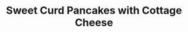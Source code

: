 ---
title: "Sweet Curd Pancakes with Cottage Cheese"
description: "Delicious and fluffy sweet curd pancakes, known as Syrniki, served with a creamy cottage cheese topping."

pubDate: 2024-06-16

image: "../../images/sweet-curd-pancakes.avif"
imageAlt: "Sweet curd pancakes with cottage cheese and mint topping"

cookingTime: 45

steps:
  - title: "Prepare the Syrniki Batter"
    actions:
        - "In a large mixing bowl, combine cottage cheese, eggs, sugar, and vanilla extract. Mix until smooth."
        - "Gradually add flour and baking powder, stirring until you have a thick, smooth batter."
        - "Let the batter rest for 10 minutes to allow the flour to absorb moisture."

  - title: "Cook the Syrniki"
    actions:
        - "Heat a non-stick skillet over medium heat and add a small amount of oil or butter."
        - "Scoop 2 tablespoons of batter for each pancake and drop into the skillet. Flatten slightly with the back of the spoon."
        - "Cook for 2-3 minutes on each side or until golden brown and cooked through."
        - "Transfer cooked pancakes to a plate and keep warm."
    
  - title: "Prepare the Cottage Cheese Topping"
    actions:
        - "In a small bowl, combine cottage cheese and honey. Mix until well combined."
        - "Optional: Blend the mixture for a smoother consistency."

  - title: "Serve"
    actions:
        - "Arrange the warm Syrniki on a serving plate."
        - "Top with a generous dollop of cottage cheese."
        - "Garnish with a drizzle of honey, if desired."
        - "Serve immediately as a delightful breakfast or dessert."

ingredients:
  - title: "For the Syrniki Batter:"
    items:
      - quantity: "125"
        name: "grams cottage cheese"
      - quantity: "1"
        name: "large egg"
      - quantity: "1"
        name: "tablespoon sugar"
      - quantity: "1/2"
        name: "teaspoon vanilla extract"
      - quantity: "1/4"
        name: "cup flour"
      - quantity: "1/2"
        name: "teaspoon baking powder"
      - quantity: ""
        name: "Oil or butter, for frying"

  - title: "For the Cottage Cheese Topping:"
    items:
      - quantity: "100"
        name: "grams cottage cheese"
      - quantity: "1/2"
        name: "tablespoon honey"

recipeNotes: [
  "Texture: For a smoother texture, blend the cottage cheese before mixing it into the batter.",
  "Sweetness: Adjust the amount of sugar in the batter to taste. You can also use honey or maple syrup as a natural sweetener.",
  "Flavor Variations: Add a splash of lemon zest or a pinch of cinnamon to the batter for a different flavor twist.",
  "Serving Suggestions: Syrniki pairs well with fresh berries, a dollop of sour cream, or a sprinkle of powdered sugar."
]

tags: ["pancakes", "breakfast", "dessert"]

slug: sweet-curd-pancakes

---